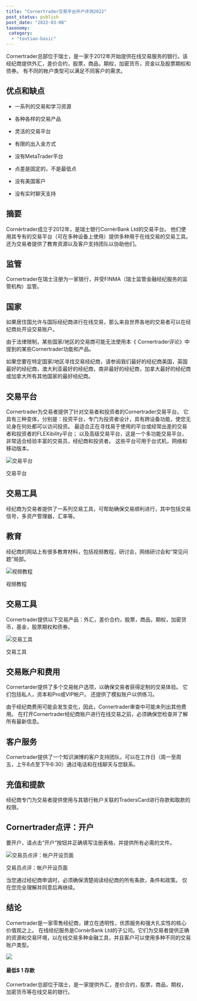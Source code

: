 ```yaml
---
title: "Cornertrader交易平台开户评测2022"
post_status: publish
post_date: "2022-03-08"
taxonomy:
 category: 
  - "toutiao-basic"
---
```


Cornertrader总部位于瑞士，是一家于2012年开始提供在线交易服务的银行。该经纪商提供外汇，差价合约，股票，商品，期权，加密货币，资金以及股票期权和债券。 有不同的帐户类型可以满足不同客户的需求。

## 优点和缺点

- 一系列的交易和学习资源
    
- 各种各样的交易产品
    
- 灵活的交易平台
    
- 有限的出入金方式
    
- 没有MetaTrader平台
    
- 点差是固定的，不是最低点
    
- 没有美国客户
    
- 没有实时聊天支持
    

## 摘要

Cornèrtrader成立于2012年，是瑞士银行CornèrBank Ltd的交易平台。 他们使用其专有的交易平台（可在多种设备上使用）提供多种用于在线交易的交易工具。 还为交易者提供了教育资源以及客户支持团队以协助他们。

## 监管

Cornertrader在瑞士注册为一家银行，并受FINMA（瑞士监管金融经纪服务的监管机构）监管。

## 国家

如果居住国允许与国际经纪商进行在线交易，那么来自世界各地的交易者可以在经纪商处开设交易账户。

由于法律限制，某些国家/地区的交易商可能无法使用本《 Cornertrader评论》中提到的某些Cornertrader功能和产品。

如果您要在特定国家/地区寻找交易经纪商，请参阅我们最好的经纪商美国，英国最好的经纪商，澳大利亚最好的经纪商，南非最好的经纪商，加拿大最好的经纪商或加拿大所有其他国家的最好经纪商。

## 交易平台

Cornertrader为交易者提供了针对交易者和投资者的Cornertrader交易平台。 它具有三种变体，分别是：投资平台，专门为投资者设计，具有跨设备功能，使您无论身在何处都可以访问投资。 最适合正在寻找易于使用的平台或经常出差的交易者和投资者的FLEXibility平台； 以及高级交易平台，这是一个多功能交易平台，非常适合经验丰富的交易员，经纪商和投资者。 这些平台可用于台式机，网络和移动版本。

![交易平台](https://cdn.fendou.la/funstoutiao/2020/11/Cornertrader-Review-Trading-Platforms-1024x278.jpg "交易平台")

交易平台

## 交易工具

经纪商为交易者提供了一系列交易工具，可帮助确保交易顺利进行，其中包括交易信号，多资产管理器，汇率等。

## 教育

经纪商的网站上有很多教育材料，包括视频教程，研讨会，网络研讨会和“常见问题”局部。

![视频教程](https://cdn.fendou.la/funstoutiao/2020/11/Cornertrader-Review-Video-Tutorials-.jpg "视频教程")

视频教程

## 交易工具

Cornertrader提供以下交易产品：外汇，差价合约，股票，商品，期权，加密货币，基金，股票期权和债券。

![交易工具](https://cdn.fendou.la/funstoutiao/2020/11/Cornertrader-Review-Trading-Instruments.jpg "交易工具")

交易工具

## 交易账户和费用

Cornertarder提供了多个交易帐户选项，以确保交易者获得定制的交易体验。 它们包括私人，资本和Pro或VIP帐户。 还提供了模拟账户以供练习。

由于经纪商费用可能会发生变化，因此，Cornertrader审查中可能未列出其他费用。 在打开Cornertrader经纪商账户进行在线交易之前，必须确保您检查并了解所有最新信息。

## 客户服务

Cornertrader提供了一个知识渊博的客户支持团队，可以在工作日（周一至周五，上午8点至下午6:30）通过电话和在线聊天与您联系。

## 充值和提款

经纪商专门为交易者提供使用与其银行帐户关联的TradersCard进行存款和取款的权限。

## Cornertrader点评：开户

要开户，请点击“开户”按钮并正确填写注册表格，并提供所有必需的文件。

![交易员点评：帐户开设页面](https://cdn.fendou.la/funstoutiao/2020/11/Cornertrader-Review-Account-Opening-Page.jpg "交易员点评：帐户开设页面")

交易员点评：帐户开设页面

当您通过经纪商申请时，必须确保清楚阅读经纪商的所有条款，条件和政策。 仅在您完全理解并同意后再继续。

## 结论

Cornertrader是一家零售经纪商，建立在透明性，优质服务和强大扎实性的核心价值观之上。 在线经纪服务是CornèrBank Ltd的子公司。它们为交易者提供正确的资源和交易环境，以在线交易多种金融工具，并且客户可以使用多种不同的交易账户类型。

![](https://cdn.fendou.la/funstoutiao/2020/11/Cornertrader-Logo.png)

#### **最低$ 1** 存款

Cornertrader总部位于瑞士，是一家提供外汇，差价合约，股票，商品，期权，加密货币等在线交易的银行。
